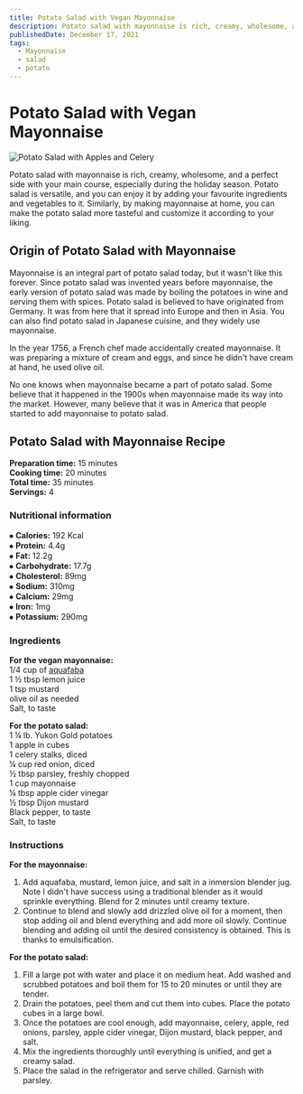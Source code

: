 ```yaml
---
title: Potato Salad with Vegan Mayonnaise
description: Potato salad with mayonnaise is rich, creamy, wholesome, and a perfect side with your main course.
publishedDate: December 17, 2021
tags:
  - Mayonnaise
  - salad
  - potato
---
```


# Potato Salad with Vegan Mayonnaise

![Potato Salad with Apples and Celery](/potatosalad.jpg "image")

Potato salad with mayonnaise is rich, creamy, wholesome, and a perfect side with your main course, especially during the holiday season. Potato salad is versatile, and you can enjoy it by adding your favourite ingredients and vegetables to it. Similarly, by making mayonnaise at home, you can make the potato salad more tasteful and customize it according to your liking.

## Origin of Potato Salad with Mayonnaise

Mayonnaise is an integral part of potato salad today, but it wasn&#39;t like this forever. Since potato salad was invented years before mayonnaise, the early version of potato salad was made by boiling the potatoes in wine and serving them with spices. Potato salad is believed to have originated from Germany. It was from here that it spread into Europe and then in Asia. You can also find potato salad in Japanese cuisine, and they widely use mayonnaise.

In the year 1756, a French chef made accidentally created mayonnaise. It was preparing a mixture of cream and eggs, and since he didn&#39;t have cream at hand, he used olive oil.

No one knows when mayonnaise became a part of potato salad. Some believe that it happened in the 1900s when mayonnaise made its way into the market. However, many believe that it was in America that people started to add mayonnaise to potato salad.

## Potato Salad with Mayonnaise Recipe

**Preparation time:** 15 minutes  
**Cooking time:** 20 minutes  
**Total time:** 35 minutes  
**Servings:** 4

### Nutritional information

⦁ **Calories:** 192 Kcal  
⦁ **Protein:** 4.4g  
⦁ **Fat:** 12.2g  
⦁ **Carbohydrate:** 17.7g  
⦁ **Cholesterol:** 89mg  
⦁ **Sodium:** 310mg  
⦁ **Calcium:** 29mg  
⦁ **Iron:** 1mg  
⦁ **Potassium:** 290mg

### Ingredients

**For the vegan mayonnaise:**  
1/4 cup of [aquafaba](https://en.wikipedia.org/wiki/Aquafaba "Water in which chickpeas were cooked.")  
1 ½ tbsp lemon juice  
1 tsp mustard  
olive oil as needed  
Salt, to taste

**For the potato salad:**  
1 ¼ lb. Yukon Gold potatoes  
1 apple in cubes  
1 celery stalks, diced  
¼ cup red onion, diced  
½ tbsp parsley, freshly chopped  
1 cup mayonnaise  
¼ tbsp apple cider vinegar  
½ tbsp Dijon mustard  
Black pepper, to taste  
Salt, to taste

### Instructions

**For the mayonnaise:**

1. Add aquafaba, mustard, lemon juice, and salt in a inmersion blender jug. Note I didn't have success using a traditional blender as it would sprinkle everything. Blend for 2 minutes until creamy texture.
2. Continue to blend and slowly add drizzled olive oil for a moment, then stop adding oil and blend everything and add more oil slowly. Continue blending and adding oil until the desired consistency is obtained. This is thanks to emulsification.

**For the potato salad:**

1. Fill a large pot with water and place it on medium heat. Add washed and scrubbed potatoes and boil them for 15 to 20 minutes or until they are tender.
2. Drain the potatoes, peel them and cut them into cubes. Place the potato cubes in a large bowl.
3. Once the potatoes are cool enough, add mayonnaise, celery, apple, red onions, parsley, apple cider vinegar, Dijon mustard, black pepper, and salt.
4. Mix the ingredients thoroughly until everything is unified, and get a creamy salad.
5. Place the salad in the refrigerator and serve chilled. Garnish with parsley.
